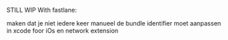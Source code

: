 STILL WIP With fastlane:

maken dat je niet iedere keer manueel de bundle identifier moet aanpassen in xcode foor iOs en network extension
